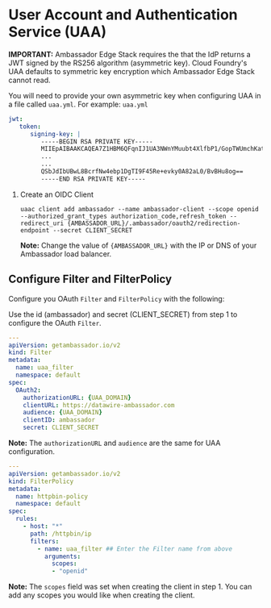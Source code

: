 # User Account and Authentication Service (UAA)

**IMPORTANT:** Ambassador Edge Stack requires the that the IdP returns a JWT signed by the RS256 algorithm (asymmetric key). Cloud Foundry's UAA defaults to symmetric key encryption which Ambassador Edge Stack cannot read. 

You will need to provide your own asymmetric key when configuring UAA in a file called `uaa.yml`. For example:
`uaa.yml`
```yaml
jwt:
   token:
      signing-key: |
         -----BEGIN RSA PRIVATE KEY-----
         MIIEpAIBAAKCAQEA7Z1HBM6QFqnIJ1UA3NWnYMuubt4XlfbP1/GopTWUmchKataM
         ...
         ...
         QSbJdIbUBwL8BcrfNw4ebp1DgTI9F45Re+evky0A82aL0/BvBHu8og==
         -----END RSA PRIVATE KEY-----
```

1. Create an OIDC Client

   ```shell
   uaac client add ambassador --name ambassador-client --scope openid --authorized_grant_types authorization_code,refresh_token --redirect_uri {AMBASSADOR_URL}/.ambassador/oauth2/redirection-endpoint --secret CLIENT_SECRET
   ```

   **Note:** Change the value of `{AMBASSADOR_URL}` with the IP or DNS of your Ambassador load balancer.

## Configure Filter and FilterPolicy

Configure you OAuth `Filter` and `FilterPolicy` with the following: 


   Use the id (ambassador) and secret (CLIENT_SECRET) from step 1 to configure the OAuth `Filter`.

   ```yaml
   ---
   apiVersion: getambassador.io/v2
   kind: Filter
   metadata:
     name: uaa_filter
     namespace: default
   spec:
     OAuth2:
       authorizationURL: {UAA_DOMAIN}
       clientURL: https://datawire-ambassador.com
       audience: {UAA_DOMAIN}
       clientID: ambassador
       secret: CLIENT_SECRET
   ```
   **Note:** The `authorizationURL` and `audience` are the same for UAA configuration. 

   ```yaml
   ---
   apiVersion: getambassador.io/v2
   kind: FilterPolicy
   metadata:
     name: httpbin-policy
     namespace: default
   spec:
     rules:
       - host: "*"
         path: /httpbin/ip
         filters:
           - name: uaa_filter ## Enter the Filter name from above
             arguments:
               scopes:
               - "openid"
   ```

**Note:** The `scopes` field was set when creating the client in step 1. You can add any scopes you would like when creating the client.
